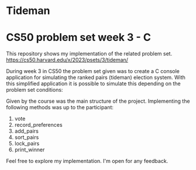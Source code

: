 # Tideman
# CS50 problem set week 3 - C
This repository shows my implementation of the related problem set.
https://cs50.harvard.edu/x/2023/psets/3/tideman/

During week 3 in CS50 the problem set given was to create a C console application for simulating the ranked pairs (tideman) election system.
With this simplified application it is possible to simulate this depending on the problem set conditions:

Given by the course was the main structure of the project. 
Implementing the following methods was up to the participant:
1. vote
2. record_preferences
3. add_pairs
4. sort_pairs
5. lock_pairs
6. print_winner

Feel free to explore my implementation. I'm open for any feedback.
